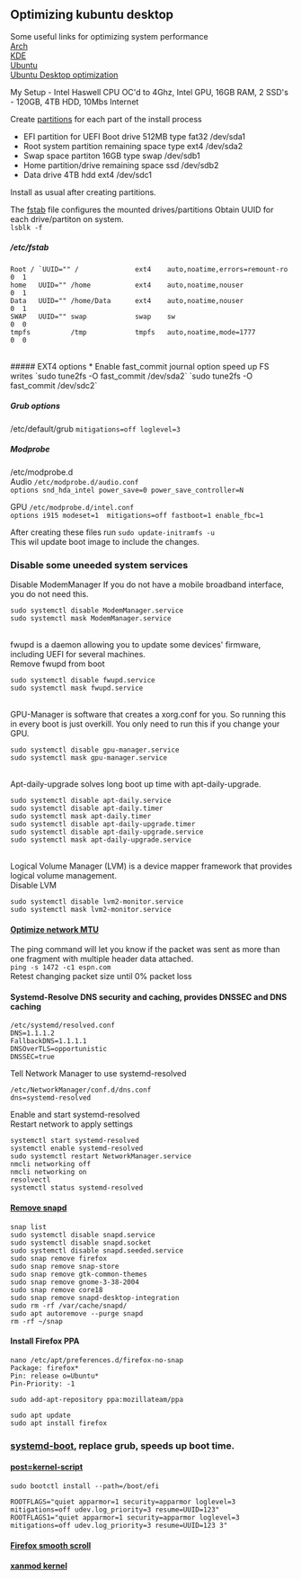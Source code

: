 ## Optimizing kubuntu desktop

Some useful links for optimizing system performance<br>
[Arch](https://wiki.archlinux.org/title/improving_performance)<br>
[KDE](https://wiki.archlinux.org/title/KDE)<br>
[Ubuntu](https://github.com/themagicalmammal/howtodebuntu#5-optimize-boot-time--ram-usage)<br>
[Ubuntu Desktop optimization](https://www.orangesputnik.eu/ubuntu-desktop-optimization/)<br>

My Setup  - Intel Haswell CPU OC'd to 4Ghz, Intel GPU, 16GB RAM, 2 SSD's - 120GB, 4TB HDD, 10Mbs Internet

Create [partitions](https://wiki.archlinux.org/title/partitioning) for each part of the install process
* EFI partition for UEFI Boot drive 512MB type fat32 /dev/sda1
* Root system partition remaining space type ext4 /dev/sda2
* Swap space partiton 16GB type swap /dev/sdb1
* Home partition/drive remaining space ssd /dev/sdb2
* Data drive 4TB hdd ext4 /dev/sdc1

Install as usual after creating partitions.

The [fstab](https://wiki.archlinux.org/title/fstab) file configures the mounted drives/partitions
Obtain UUID for each drive/partiton on system.<br>
`lsblk -f`<br>
##### /etc/fstab <br>
``` 
Root / `UUID="" /              ext4    auto,noatime,errors=remount-ro 0  1
home   UUID="" /home           ext4    auto,noatime,nouser            0  1
Data   UUID="" /home/Data      ext4    auto,noatime,nouser            0  1
SWAP   UUID="" swap            swap    sw                             0  0
tmpfs          /tmp            tmpfs   auto,noatime,mode=1777         0  0
```
<br>
##### EXT4 options
* Enable fast_commit journal option speed up FS writes
`sudo tune2fs -O fast_commit /dev/sda2`
`sudo tune2fs -O fast_commit /dev/sdc2`

##### Grub options<br>
/etc/default/grub
`mitigations=off loglevel=3`

##### Modprobe<br>
/etc/modprobe.d<br>
Audio `/etc/modprobe.d/audio.conf`<br>
`options snd_hda_intel power_save=0 power_save_controller=N`<br>

GPU `/etc/modprobe.d/intel.conf`<br>
`options i915 modeset=1  mitigations=off fastboot=1 enable_fbc=1`<br>
 
After creating these files run `sudo update-initramfs -u`<br>
This wil update boot image to include the changes.<br>

### Disable some uneeded system services<br>
Disable ModemManager If you do not have a mobile broadband interface, you do not need this.<br>
```
sudo systemctl disable ModemManager.service
sudo systemctl mask ModemManager.service
```
<br>fwupd is a daemon allowing you to update some devices' firmware, including UEFI for several machines. <br>
Remove fwupd from boot<br>
```
sudo systemctl disable fwupd.service
sudo systemctl mask fwupd.service
```
<br>GPU-Manager is software that creates a xorg.conf for you. So running this in every boot is just overkill. You only need to run this if you change your GPU.<br>
```
sudo systemctl disable gpu-manager.service
sudo systemctl mask gpu-manager.service
```
<br>Apt-daily-upgrade solves long boot up time with apt-daily-upgrade.
```
sudo systemctl disable apt-daily.service
sudo systemctl disable apt-daily.timer
sudo systemctl mask apt-daily.timer
sudo systemctl disable apt-daily-upgrade.timer
sudo systemctl disable apt-daily-upgrade.service
sudo systemctl mask apt-daily-upgrade.service
```
<br>Logical Volume Manager (LVM) is a device mapper framework that provides logical volume management.<br>
Disable LVM<br>
```
sudo systemctl disable lvm2-monitor.service
sudo systemctl mask lvm2-monitor.service
````
#### [Optimize network MTU](https://appuals.com/how-to-optimize-ubuntu-internet-speed-with-mtu-settings/)<br> 
The ping command will let you know if the packet was sent as more than one fragment with multiple header data attached.<br>
`ping -s 1472 -c1 espn.com`
<br>Retest changing packet size until 0% packet loss<br>
#### Systemd-Resolve DNS security and caching, provides DNSSEC and DNS caching
```
/etc/systemd/resolved.conf
DNS=1.1.1.2
FallbackDNS=1.1.1.1
DNSOverTLS=opportunistic
DNSSEC=true
```
Tell Network Manager to use systemd-resolved
```
/etc/NetworkManager/conf.d/dns.conf
dns=systemd-resolved
```
Enable and start systemd-resolved<br>
Restart network to apply settings
```
systemctl start systemd-resolved
systemctl enable systemd-resolved
sudo systemctl restart NetworkManager.service
nmcli networking off
nmcli networking on
resolvectl
systemctl status systemd-resolved
```
#### [Remove snapd](https://haydenjames.io/remove-snap-ubuntu-22-04-lts/)<br>
```
snap list
sudo systemctl disable snapd.service
sudo systemctl disable snapd.socket
sudo systemctl disable snapd.seeded.service
sudo snap remove firefox
sudo snap remove snap-store
sudo snap remove gtk-common-themes
sudo snap remove gnome-3-38-2004
sudo snap remove core18
sudo snap remove snapd-desktop-integration
sudo rm -rf /var/cache/snapd/
sudo apt autoremove --purge snapd
rm -rf ~/snap
```
#### Install Firefox PPA
```
nano /etc/apt/preferences.d/firefox-no-snap
Package: firefox*
Pin: release o=Ubuntu*
Pin-Priority: -1
```
`sudo add-apt-repository ppa:mozillateam/ppa`
```
sudo apt update
sudo apt install firefox
```
### [systemd-boot](https://blobfolio.com/2018/replace-grub2-with-systemd-boot-on-ubuntu-18-04/), replace grub, speeds up boot time.<br>
#### [post=kernel-script](https://gist.github.com/txhammer68/84650da9037e9d4ca94613f266eab2c1)
`sudo bootctl install --path=/boot/efi`<br>
```
ROOTFLAGS="quiet apparmor=1 security=apparmor loglevel=3  mitigations=off udev.log_priority=3 resume=UUID=123"
ROOTFLAGS1="quiet apparmor=1 security=apparmor loglevel=3  mitigations=off udev.log_priority=3 resume=UUID=123 3"
```
#### [Firefox smooth scroll](https://github.com/AveYo/fox/blob/main/Natural%20Smooth%20Scrolling%20for%20user.js)<br>
#### [xanmod kernel](https://xanmod.org/)<br>
